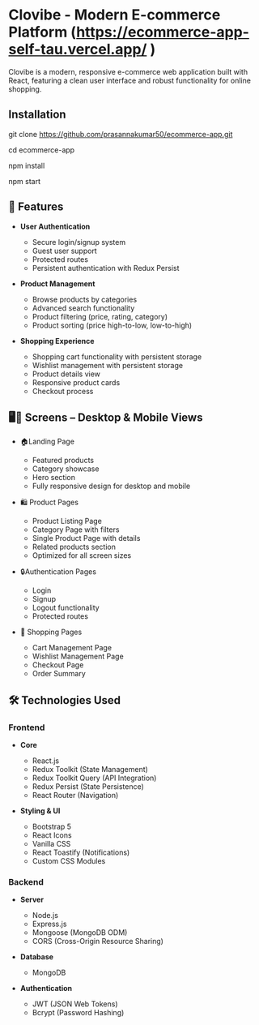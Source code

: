 # Clovibe - Modern E-commerce Platform (https://ecommerce-app-self-tau.vercel.app/ )
  Clovibe is a modern, responsive e-commerce web application built with React, featuring a clean user interface and robust functionality for online shopping.

## Installation

git clone https://github.com/prasannakumar50/ecommerce-app.git

cd ecommerce-app

npm install

npm start

## 🌟 Features

- **User Authentication**
  - Secure login/signup system
  - Guest user support
  - Protected routes
  - Persistent authentication with Redux Persist

- **Product Management**
  - Browse products by categories
  - Advanced search functionality
  - Product filtering (price, rating, category)
  - Product sorting (price high-to-low, low-to-high)

- **Shopping Experience**
  - Shopping cart functionality with persistent storage
  - Wishlist management with persistent storage
  - Product details view
  - Responsive product cards
  - Checkout process

## 🖥️📱 Screens – Desktop & Mobile Views

- 🏠Landing Page
  - Featured products
  - Category showcase
  - Hero section
  - Fully responsive design for desktop and mobile

- 🛍️ Product Pages
  - Product Listing Page
  - Category Page with filters
  - Single Product Page with details
  - Related products section
  - Optimized for all screen sizes

-  🔒Authentication Pages
   - Login
   - Signup
   - Logout functionality
   - Protected routes

- 🛒 Shopping Pages
  - Cart Management Page
  - Wishlist Management Page
  - Checkout Page
  - Order Summary


## 🛠️ Technologies Used

### Frontend
- **Core**
  - React.js
  - Redux Toolkit (State Management)
  - Redux Toolkit Query (API Integration)
  - Redux Persist (State Persistence)
  - React Router (Navigation)

- **Styling & UI**
  - Bootstrap 5
  - React Icons
  - Vanilla CSS
  - React Toastify (Notifications)
  - Custom CSS Modules

### Backend
- **Server**
  - Node.js
  - Express.js
  - Mongoose (MongoDB ODM)
  - CORS (Cross-Origin Resource Sharing)

- **Database**
  - MongoDB
 
- **Authentication**
  - JWT (JSON Web Tokens)
  - Bcrypt (Password Hashing)
